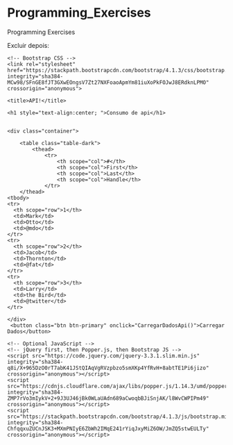 # Programming_Exercises
Programming Exercises 


Excluir depois:




<!doctype html>
<html lang="en">
  <head>
    <!-- Required meta tags -->
    <meta charset="utf-8">
    <meta name="viewport" content="width=device-width, initial-scale=1, shrink-to-fit=no">

    <!-- Bootstrap CSS -->
    <link rel="stylesheet" href="https://stackpath.bootstrapcdn.com/bootstrap/4.1.3/css/bootstrap.min.css" integrity="sha384-MCw98/SFnGE8fJT3GXwEOngsV7Zt27NXFoaoApmYm81iuXoPkFOJwJ8ERdknLPMO" crossorigin="anonymous">

    <title>API!</title>
  </head>
  <body>


  	<h1 style="text-align:center; ">Consumo de api</h1>


    <div class="container">

    	<table class="table-dark">
  			<thead>
    			<tr>
      				<th scope="col">#</th>
      				<th scope="col">First</th>
      				<th scope="col">Last</th>
      				<th scope="col">Handle</th>
    			</tr>
  		</thead>
  	<tbody>
    <tr>
      <th scope="row">1</th>
      <td>Mark</td>
      <td>Otto</td>
      <td>@mdo</td>
    </tr>
    <tr>
      <th scope="row">2</th>
      <td>Jacob</td>
      <td>Thornton</td>
      <td>@fat</td>
    </tr>
    <tr>
      <th scope="row">3</th>
      <td>Larry</td>
      <td>the Bird</td>
      <td>@twitter</td>
    </tr>
  </tbody>
</table>

    </div>
     <button class="btn btn-primary" onclick="CarregarDadosApi()">Carregar Dados</button>
<script type="text/javascript">
    consumoApi.js
const posts = [];

function CarregarDadosApi(){
    //Faz a busca dos dados
    fetch('https://gist.githubusercontent.com/danilomartinssilva/12aff9454f66a5f849bd14d40b93dab7/raw/204ced0602760829597f5caa2680e5f7cb29bade/cervejarias.json')
        .then((resposta =>resposta.json()))
        .then((json)=>{
            json.forEach((row)=>{
                posts.push(row);
            })
            //Criação dos Elementos TABLE, Acesso a DIV e Criação do THEAD da Tabela
            let tableContent = document.createElement('table');

            let divContent = document.getElementsByTagName('div');

            let trTable = document.createElement('thead');
            
            //Adicionando títulos ao Thead 
            trTable.innerHTML= '<td>id</td><td>userid</td><td>title</td><td>body</td>';

            //Adicionando Thead a Tabela
            tableContent.appendChild(trTable);

            let rowContentTable ;            
            posts.forEach((row)=>
            {
                rowContentTable = document.createElement('tr');

                rowContentTable.innerHTML+= `<tr><td>${row.id}</td>
                <td>${row.userId}</td>
                <td>${row.title}</td>
                <td>${row.body}</td></tr>`;
                tableContent.appendChild(rowContentTable);
            })     
                        
            divContent[0].appendChild(tableContent);
            
        })
        .catch((erro)=>{
            console.log(erro);            
        })

}
</script>

    <!-- Optional JavaScript -->
    <!-- jQuery first, then Popper.js, then Bootstrap JS -->
    <script src="https://code.jquery.com/jquery-3.3.1.slim.min.js" integrity="sha384-q8i/X+965DzO0rT7abK41JStQIAqVgRVzpbzo5smXKp4YfRvH+8abtTE1Pi6jizo" crossorigin="anonymous"></script>
    <script src="https://cdnjs.cloudflare.com/ajax/libs/popper.js/1.14.3/umd/popper.min.js" integrity="sha384-ZMP7rVo3mIykV+2+9J3UJ46jBk0WLaUAdn689aCwoqbBJiSnjAK/l8WvCWPIPm49" crossorigin="anonymous"></script>
    <script src="https://stackpath.bootstrapcdn.com/bootstrap/4.1.3/js/bootstrap.min.js" integrity="sha384-ChfqqxuZUCnJSK3+MXmPNIyE6ZbWh2IMqE241rYiqJxyMiZ6OW/JmZQ5stwEULTy" crossorigin="anonymous"></script>
  </body>
</html>

</body>
</html>

